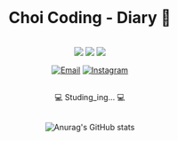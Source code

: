 <div align = center>

<br>



# Choi Coding - Diary 📓 



<br>
<img src="https://img.shields.io/badge/HTML5-E34F26?style=flat-square&logo=html5&logoColor=white"/>
<img src="https://img.shields.io/badge/css-1572B6?style=flat-square&logo=css3&logoColor=white"/>
<img src="https://img.shields.io/badge/JavaScript-7DF1E?style=flat-square&logo=JavaScript&logoColor=white"/>

[![Email](https://img.shields.io/badge/Email-cyd684@gmail.com-EA4335?logo=gmail&logoColor=white)](mailto:hyunsangwon93@gmail.com)
[![Instagram](https://img.shields.io/badge/Instagram-@0714yun-DB2973?logo=instagram&logoColor=white)](https://www.instagram.com/0714yun/)



<br>
💻 Studing_ing... 💻 <br><br>
  
![Anurag's GitHub stats](https://github-readme-stats.vercel.app/api?username=96CHOI&show_icons=true&theme=radical)

</div>
